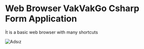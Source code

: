 # Web Browser VakVakGo Csharp Form Application
 İt is a basic web browser with many shortcuts 
 
![Adsız](https://user-images.githubusercontent.com/72499839/101288838-bb1c7e80-3809-11eb-9244-741714a03ecd.png)

